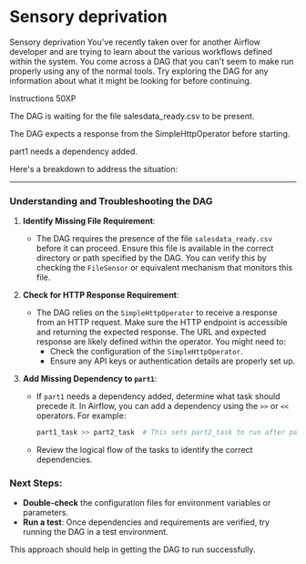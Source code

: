 # Sensory deprivation

Sensory deprivation
You've recently taken over for another Airflow developer and are trying to learn about the various workflows defined within the system. You come across a DAG that you can't seem to make run properly using any of the normal tools. Try exploring the DAG for any information about what it might be looking for before continuing.

Instructions
50XP

The DAG is waiting for the file salesdata_ready.csv to be present.

The DAG expects a response from the SimpleHttpOperator before starting.

part1 needs a dependency added.

Here's a breakdown to address the situation:

---

### Understanding and Troubleshooting the DAG

1. **Identify Missing File Requirement**:
   - The DAG requires the presence of the file `salesdata_ready.csv` before it can proceed. Ensure this file is available in the correct directory or path specified by the DAG. You can verify this by checking the `FileSensor` or equivalent mechanism that monitors this file.

2. **Check for HTTP Response Requirement**:
   - The DAG relies on the `SimpleHttpOperator` to receive a response from an HTTP request. Make sure the HTTP endpoint is accessible and returning the expected response. The URL and expected response are likely defined within the operator. You might need to:
     - Check the configuration of the `SimpleHttpOperator`.
     - Ensure any API keys or authentication details are properly set up.

3. **Add Missing Dependency to `part1`**:
   - If `part1` needs a dependency added, determine what task should precede it. In Airflow, you can add a dependency using the `>>` or `<<` operators. For example:
     ```python
     part1_task >> part2_task  # This sets part2_task to run after part1_task.
     ```
   - Review the logical flow of the tasks to identify the correct dependencies.

### Next Steps:
- **Double-check** the configuration files for environment variables or parameters.
- **Run a test**: Once dependencies and requirements are verified, try running the DAG in a test environment.

This approach should help in getting the DAG to run successfully.